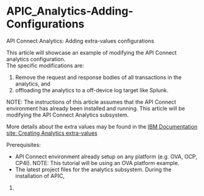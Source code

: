 # APIC_Analytics-Adding-Configurations
API Connect Analytics: Adding extra-values configurations  

This article will showcase an example of modifying the API Connect analytics configuration.  
The specific modifications are:  
1. Remove the request and response bodies of all transactions in the analytics, and
2. offloading the analytics to a off-device log target like Splunk.  
  
NOTE: The instructions of this article assumes that the API Connect environment has already been installed and running. This article will be modifying the API Connect Analytics subsystem.

More details about the extra values may be found in the [IBM Documentation site: Creating Analytics extra-values](https://www.ibm.com/docs/en/api-connect/10.0.1.x?topic=subsystem-creating-analytics-extra-values-file)  

Prerequisites:
- API Connect environment already setup on any platform (e.g. OVA, OCP, CP4I). NOTE: This tutorial will be using an OVA platform example.  
- The latest project files for the analytics subsystem. During the installation of APIC, 

1. 
  

